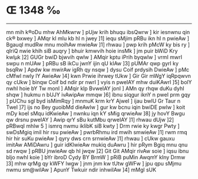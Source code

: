 # Œ 1348 ‰
---
mn mih k®oDu mhw AhMkwrw ] pUjw krih bhuqu ibsQwrw ] kir iesnwnu
qin ck® bxwey ] AMqr kI mlu kb hI n jwey ]1] iequ sMjim pRBu ikn hI
n pwieAw ] BgauqI mudRw mnu moihAw mwieAw ]1] rhwau ] pwp krih pMcW
ky bis ry ] qIriQ nwie khih siB auqry ] bhuir kmwvih hoie insMk ]
jm puir bWiD Kry kwlµk ]2] GUGr bwiD bjwvih qwlw ] AMqir kptu
iPrih byqwlw ] vrmI mwrI swpu n mUAw ] pRBu sB ikCu jwnY ijin qU kIAw
]3] pUMAr qwp gyrI ky bsqRw ] Apdw kw mwirAw igRh qy nsqw ] dysu Coif
prdysih DwieAw ] pMc cMfwl nwly lY AwieAw ]4] kwn Prwie ihrwey tUkw
] Gir Gir mWgY iqRpqwvn qy cUkw ] binqw Coif bd ndir pr nwrI ] vyis
n pweIAY mhw duiKAwrI ]5] bolY nwhI hoie bY Tw monI ] AMqir klp
BvweIAY jonI ] AMn qy rhqw duKu dyhI shqw ] hukmu n bUJY ivAwipAw
mmqw ]6] ibnu siqgur iknY n pweI prm gqy ] pUChu sgl byd isMimRqy ]
mnmuK krm krY AjweI ] ijau bwlU Gr Taur n TweI ]7] ijs no Bey
guoibMd dieAwlw ] gur kw bcnu iqin bwiDE pwlw ] koit mDy koeI sMqu
idKwieAw ] nwnku iqn kY sMig qrwieAw ]8] jy hovY Bwgu qw drsnu
pweIAY ] Awip qrY sBu kutMbu qrweIAY ]1] rhwau dUjw ]2] pRBwqI mhlw
5 ] ismrq nwmu iklibK siB kwty ] Drm rwie ky kwgr Pwty ] swDsMgiq
imil hir rsu pwieAw ] pwrbRhmu ird mwih smwieAw ]1] rwm rmq hir
hir suKu pwieAw ] qyry dws crn srnwieAw ]1] rhwau ] cUkw gauxu
imitAw AMiDAwru ] guir idKlwieAw mukiq duAwru ] hir pRym Bgiq mnu
qnu sd rwqw ] pRBU jnwieAw qb hI jwqw ]2] Git Git AMqir rivAw
soie ] iqsu ibnu bIjo nwhI koie ] bYr ibroD Cydy BY BrmW ] pRiB puMin
AwqmY kIny Drmw ]3] mhw qrMg qy kWFY lwgw ] jnm jnm kw tUtw gWFw
] jpu qpu sMjmu nwmu sm@wilAw ] ApunY Twkuir ndir inhwilAw ]4] mMgl
sUK
####
